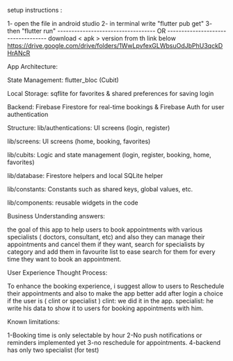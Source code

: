 setup instructions : 

1- open the file in android studio
2- in terminal write "flutter pub get"
3- then "flutter run"
  ----------------------------------- OR -----------------------------------
download < apk > version from th link below
https://drive.google.com/drive/folders/1WwLpvfexGLWbsuOdJbPhU3qckDHrANcR

App Architecture:

State Management: flutter_bloc (Cubit)

Local Storage: sqflite for favorites & shared preferences for saving login 

Backend: Firebase Firestore for real-time bookings & Firebase Auth for user authentication

Structure:
lib/authentications: UI screens (login, register)

lib/screens: UI screens (home, booking, favorites)

lib/cubits: Logic and state management (login, register, booking, home, favorites)

lib/database: Firestore helpers and local SQLite helper

lib/constants: Constants such as shared keys, global values, etc.

lib/components: reusable widgets in the code 

Business Understanding answers:

the goal of this app to help users to book appointments with various specialists ( doctors, consultant, etc)
and also they can manage their appointments and cancel them if they want, search for specialists by category 
and add them in favourite list to ease search for them for every time they want to book an appointment.

User Experience Thought Process:

To enhance the booking experience, i suggest allow to users to Reschedule their appointments and also to make the app better add after login a choice if the user is ( clint or specialist ) clint: we did it in the app.
specialist: he write his data to show it to users for booking appointments with him.

Known limitations:

1-Booking time is only selectable by hour 
2-No push notifications or reminders implemented yet
3-no reschedule for appointments.
4-backend has only two specialist (for test) 
